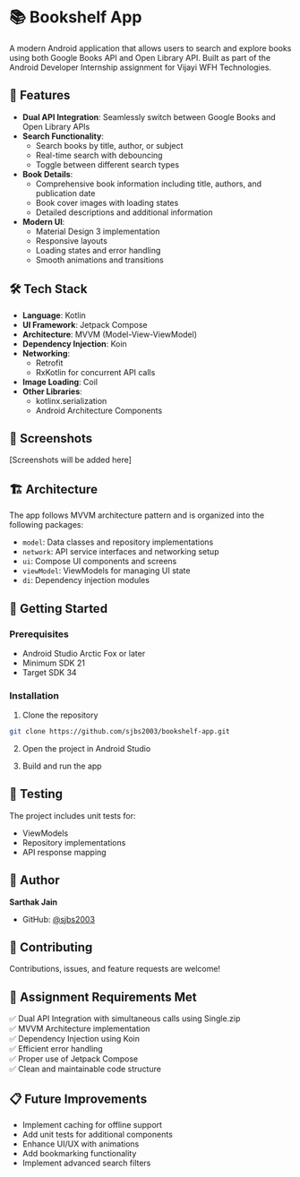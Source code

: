 
# 📚 Bookshelf App

A modern Android application that allows users to search and explore books using both Google Books API and Open Library API. Built as part of the Android Developer Internship assignment for Vijayi WFH Technologies.

## 🌟 Features

- **Dual API Integration**: Seamlessly switch between Google Books and Open Library APIs
- **Search Functionality**: 
  - Search books by title, author, or subject
  - Real-time search with debouncing
  - Toggle between different search types
- **Book Details**:
  - Comprehensive book information including title, authors, and publication date
  - Book cover images with loading states
  - Detailed descriptions and additional information
- **Modern UI**:
  - Material Design 3 implementation
  - Responsive layouts
  - Loading states and error handling
  - Smooth animations and transitions

## 🛠️ Tech Stack

- **Language**: Kotlin
- **UI Framework**: Jetpack Compose
- **Architecture**: MVVM (Model-View-ViewModel)
- **Dependency Injection**: Koin
- **Networking**: 
  - Retrofit
  - RxKotlin for concurrent API calls
- **Image Loading**: Coil
- **Other Libraries**:
  - kotlinx.serialization
  - Android Architecture Components

## 📱 Screenshots

[Screenshots will be added here]

## 🏗️ Architecture

The app follows MVVM architecture pattern and is organized into the following packages:

- `model`: Data classes and repository implementations
- `network`: API service interfaces and networking setup
- `ui`: Compose UI components and screens
- `viewModel`: ViewModels for managing UI state
- `di`: Dependency injection modules

## 🚀 Getting Started

### Prerequisites

- Android Studio Arctic Fox or later
- Minimum SDK 21
- Target SDK 34

### Installation

1. Clone the repository
```bash
git clone https://github.com/sjbs2003/bookshelf-app.git
```

2. Open the project in Android Studio

3. Build and run the app

## 🧪 Testing

The project includes unit tests for:
- ViewModels
- Repository implementations
- API response mapping

## 👤 Author

**Sarthak Jain**
- GitHub: [@sjbs2003](https://github.com/sjbs2003)

## 🤝 Contributing

Contributions, issues, and feature requests are welcome!

## 📝 Assignment Requirements Met

✅ Dual API Integration with simultaneous calls using Single.zip  
✅ MVVM Architecture implementation  
✅ Dependency Injection using Koin  
✅ Efficient error handling  
✅ Proper use of Jetpack Compose  
✅ Clean and maintainable code structure

## 📋 Future Improvements

- Implement caching for offline support
- Add unit tests for additional components
- Enhance UI/UX with animations
- Add bookmarking functionality
- Implement advanced search filters
